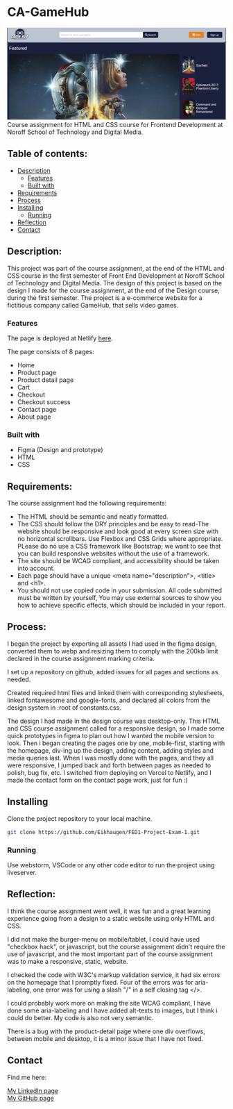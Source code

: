 # CA-GameHub
![GameHub](assets/images/readme-img.png)
Course assignment for HTML and CSS course for Frontend Development at Noroff School of Technology and Digital Media.

## Table of contents:
- [Description](#description)
    - [Features](#features)
    - [Built with](#built-with)
- [Requirements](#requirements)
- [Process](#process)
- [Installing](#installing)
    - [Running](#running)
- [Reflection](#reflection)
- [Contact](#contact)

## Description:

This project was part of the course assignment, at the end of the HTML and CSS course in the first semester of Front End Development at Noroff School of Technology and Digital Media.
The design of this project is based on the design I made for the course assignment, at the end of the Design course, during the first semester.
The project is a e-commerce website for a fictitious company called GameHub, that sells video games.

### Features
The page is deployed at Netlify [here](https://preeminent-madeleine-86cefd.netlify.app/).

The page consists of 8 pages:
- Home
- Product page
- Product detail page
- Cart
- Checkout
- Checkout success
- Contact page
- About page

### Built with

- Figma (Design and prototype)  
- HTML  
- CSS

## Requirements:

The course assignment had the following requirements:
- The HTML should be semantic and neatly formatted.
- The CSS should follow the DRY principles and be easy to read-The website should be responsive and look good at every screen size with no horizontal scrollbars. Use Flexbox and CSS Grids where appropriate. PLease do no use a CSS framework like Bootstrap; we want to see that you can build responsive websites without the use of a framework.
- The site should be WCAG compliant, and accessibility should be taken into account.
- Each page should have a unique \<meta name="description">, \<title> and \<h1>.
- You should not use copied code in your submission. All code submitted must be written by yourself, You may use external sources to show you how to achieve specific effects, which should be included in your report.

## Process:
I began the project by exporting all assets I had used in the figma design, converted them to webp and resizing them to comply with the 200kb limit declared in the course assignment marking criteria.

I set up a repository on github, added issues for all pages and sections as needed.

Created required html files and linked them with corresponding stylesheets, linked fontawesome and google-fonts, and declared all colors from the design system in :root of constants.css.

The design I had made in the design course was desktop-only.
This HTML and CSS course assignment called for a responsive design, so I made some quick prototypes in figma to plan out how I wanted the mobile version to look.
Then i began creating the pages one by one, mobile-first, starting with the homepage, div-ing up the design, adding content, adding styles and media queries last.
When I was mostly done with the pages, and they all were responsive, I jumped back and forth between pages as needed to polish, bug fix, etc.
I switched from deploying on Vercel to Netlify, and I made the contact form on the contact page work, just for fun :)

## Installing
Clone the project repository to your local machine.
```bash
git clone https://github.com/Eikhaugen/FED1-Project-Exam-1.git
```
### Running

Use webstorm, VSCode or any other code editor to run the project using liveserver.

## Reflection:
I think the course assignment went well, it was fun and a great learning experience going from a design to a static website using only HTML and CSS.

I did not make the burger-menu on mobile/tablet, I could have used "checkbox hack", or javascript, but the course assignment didn't require the use of javascript, and the most important part of the course assignment was to make a responsive, static, website.

I checked the code with W3C's markup validation service, it had six errors on the homepage that I promptly fixed. Four of the errors was for aria-labeling, one error was for using a slash "/" in a self closing tag </>.

I could probably work more on making the site WCAG compliant, I have done some aria-labeling and I have added alt-texts to images, but I think i could do better.
My code is also not very semantic.

There is a bug with the product-detail page where one div overflows, between mobile and desktop, it is a minor issue that I have not fixed.

## Contact

Find me here:

[My LinkedIn page](https://www.linkedin.com/in/thomas-eikhaugen-897234264/)  
[My GitHub page](https://github.com/Eikhaugen)
